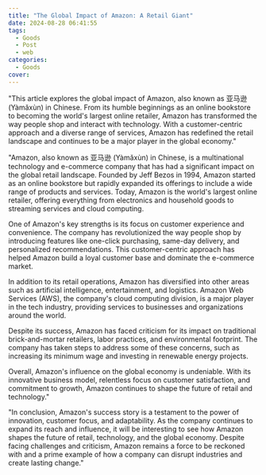 ```yaml
---
title: "The Global Impact of Amazon: A Retail Giant"
date: 2024-08-28 06:41:55
tags:
  - Goods
  - Post
  - web
categories:
  - Goods
cover: 
---
```


"This article explores the global impact of Amazon, also known as 亚马逊 (Yàmǎxùn) in Chinese. From its humble beginnings as an online bookstore to becoming the world's largest online retailer, Amazon has transformed the way people shop and interact with technology. With a customer-centric approach and a diverse range of services, Amazon has redefined the retail landscape and continues to be a major player in the global economy."

"Amazon, also known as 亚马逊 (Yàmǎxùn) in Chinese, is a multinational technology and e-commerce company that has had a significant impact on the global retail landscape. Founded by Jeff Bezos in 1994, Amazon started as an online bookstore but rapidly expanded its offerings to include a wide range of products and services. Today, Amazon is the world's largest online retailer, offering everything from electronics and household goods to streaming services and cloud computing.

One of Amazon's key strengths is its focus on customer experience and convenience. The company has revolutionized the way people shop by introducing features like one-click purchasing, same-day delivery, and personalized recommendations. This customer-centric approach has helped Amazon build a loyal customer base and dominate the e-commerce market.

In addition to its retail operations, Amazon has diversified into other areas such as artificial intelligence, entertainment, and logistics. Amazon Web Services (AWS), the company's cloud computing division, is a major player in the tech industry, providing services to businesses and organizations around the world.

Despite its success, Amazon has faced criticism for its impact on traditional brick-and-mortar retailers, labor practices, and environmental footprint. The company has taken steps to address some of these concerns, such as increasing its minimum wage and investing in renewable energy projects.

Overall, Amazon's influence on the global economy is undeniable. With its innovative business model, relentless focus on customer satisfaction, and commitment to growth, Amazon continues to shape the future of retail and technology."

"In conclusion, Amazon's success story is a testament to the power of innovation, customer focus, and adaptability. As the company continues to expand its reach and influence, it will be interesting to see how Amazon shapes the future of retail, technology, and the global economy. Despite facing challenges and criticism, Amazon remains a force to be reckoned with and a prime example of how a company can disrupt industries and create lasting change."
